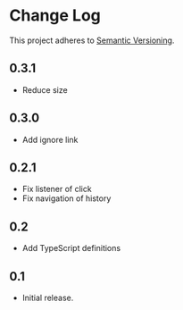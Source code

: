 # Change Log
This project adheres to [Semantic Versioning](http://semver.org/).

## 0.3.1
* Reduce size

## 0.3.0
* Add ignore link

## 0.2.1
* Fix listener of click
* Fix navigation of history

## 0.2
* Add TypeScript definitions

## 0.1
* Initial release.
